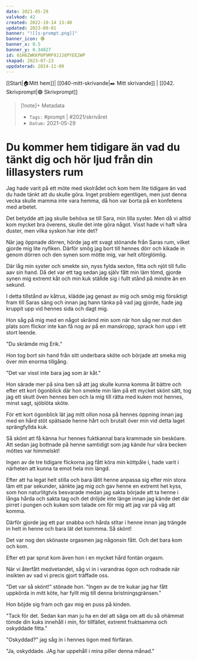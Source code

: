```yaml
---
date: 2021-05-29
valvkod: 42
created: 2022-10-14 13:40
updated: 2023-09-01
banner: "![[s-prompt.png]]"
banner_icon: 🟢
banner_x: 0.5
banner_y: 0.34827
id: 01H6ZWKKP0P9MF9JJJ8PYEE2WP
skapad: 2023-07-23
uppdaterad: 2024-11-09
---
```

[[Start|🏠Mitt hem]]| [[040-mitt-skrivande|✒️ Mitt skrivande]] | [[042. Skrivprompt|🟢 Skrivprompt]]

> [!note]+ Metadata
> * `Tags:`  #prompt | #2021/skrivåret 
> * `Datum:` 2021-05-29

# Du kommer hem tidigare än vad du tänkt dig och hör ljud från din lillasysters rum

Jag hade varit på ett möte med skolrådet och kom hem lite tidigare än vad du hade tänkt att du skulle göra. Inget problem egentligen, men just denna vecka skulle mamma inte vara hemma, då hon var borta på en konfetens med arbetet.

Det betydde att jag skulle behöva se till Sara, min lilla syster. Men då vi alltid kom mycket bra överens, skulle det inte göra något. Visst hade vi haft våra duster, men vilka syskon har inte det?

När jag öppnade dörren, hörde jag ett svagt stönande från Saras rum, vilket gjorde mig lite nyfiken. Därför smög jag bort till hennes dörr och kikade in genom dörren och den synen som mötte mig, var helt oförglömlig.

Där låg min syster och smekte sin, nyss fylda sexton, fitta och njöt till fullo aav sin hand. Då det var ett tag sedan jag själv fått min läm tömd, gjorde synen mig extremt kåt och min kuk ställde sig i fullt stånd på mindre än en sekund.

I detta tillstånd av kåtrus, klädde jag genast av mig och smög mig försiktigt fram till Saras säng och innan jag hann tänka på vad jag gjorde, hade jag kruppit upp vid hennes sida och dagt mig.

Hon såg på mig med en något skrämd min som när hon såg ner mot den plats som flickor inte kan få nog av på en manskropp, sprack hon upp i ett stort leende.

"Du skrämde mig Erik."

Hon tog bort sin hand från sitt underbara sköte och började att smeka mig över min enorma tillgång.

"Det var visst inte bara jag som är kåt."

Hon särade mer på sina ben så att jag skulle kunna komma åt bättre och efter ett kort ögonblick där hon smekte min läm på ett mycket skönt sätt, tog jag ett skutt öven hennes ben och la mig till rätta med kuken mot hennes, minst sagt, sjöblöta sköte.

För ett kort ögonblick lät jag mitt ollon nosa på hennes öppning innan jag med en hård stöt spätsade henne hårt och brutalt över min vid detta laget sprängfyllda kuk.

Så skönt att få känna hur hennes fuktkannal bara krammade sin besköare. Att sedan jag bottnade på henne samtidigt som jag kände hur våra becken möttes var himmelskt! 

Ingen av de tre tidigare flickorna jag fått köra min köttpåle i, hade varit i närheten att kunna ta emot hela min längd.

Efter att ha legat helt stilla och bara låtit henne anpassa sig efter min stora läm ett par sekunder, sänkte jag mig och gav henne en extremt het kyss, som hon naturlitgtvis besvarade medan jag sakta började att ta henne i långa hårda och sakta tag och  det dröjde inte länge innan jag kände det där pirret i pungen och kuken som  talade om för mig att jag var på väg att komma.

Därför gjorde jag ett par snabba och hårda stltar i henne innan jag trängde in helt in henne och bara lät det kommma. Så skönt!

Det var nog den skönaste orgasmen jag någonsin fått. Och det bara kom och kom.

Efter ett par sprut kom även hon i en mycket hård fontän orgasm.

När vi återfått medvetandet, såg vi in i varandras ögon och rodnade när insikten av vad vi precis gjort träffade oss.

"Det var så skönt!" stönade hon. "Ingen av de tre kukar jag har fått uppkörda in mitt köte, har fyllt mig till denna bristningsgränsen."

Hon böjde sig fram och gav mig en puss på kinden.

"Tack för det. Sedan kan man ju ha en del att säga om att du så ohämmat tömde din kuks innehåll i min, för tillfället, extremt fruktsamma och oskyddade fitta."

"Oskyddad?" jag såg in i hennes ögon med förfäran.

"Ja, oskyddade. JAg har uppehåll i mina piller denna månad."

